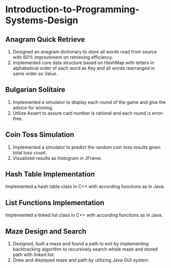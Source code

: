 # Introduction-to-Programming-Systems-Design
## Anagram Quick Retrieve
1. Designed an anagram dictionary to store all words read from source with 60% improvement on retrieving efficiency.
2. Implemented core data structure based on HashMap with letters in alphabetical order of each word as Key and all words rearranged in same order as Value.
## Bulgarian Solitaire
1. Implemented a simulator to display each round of the game and give the advice for winning.
2. Utilize Assert to assure card number is rational and each round is error-free.
## Coin Toss Simulation
1. Implemented a simulator to predict the random coin toss results given total toss count.
2. Visualized results as histogram in JFrame.
## Hash Table Implementation
Implemented a hash table class in C++ with according functions as in Java.
## List Functions Implementation
Implemented a linked list class in C++ with according functions as in Java.
## Maze Design and Search
1. Designed, built a maze and found a path to exit by implementing backtracking algorithm to recursively search whole maze and stored path with linked list.
2. Drew and displayed maze and path by utilizing Java GUI system.
